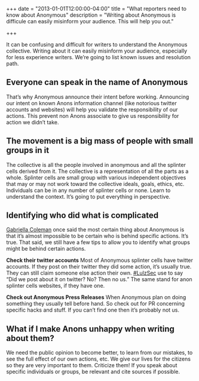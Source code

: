+++
date = "2013-01-01T12:00:00-04:00"
title = "What reporters need to know about Anonymous"
description = "Writing about Anonymous is difficule can easily misinform your audience. This will help you out."

+++

It can be confusing and difficult for writers to understand the Anonymous collective. Writing about it can easily misinform your audience, especially for less experience writers. We’re going to list known issues and resolution path.

## Everyone can speak in the name of Anonymous

That’s why Anonymous announce their intent before working. Announcing our intent on known Anons information channel (like notorious twitter accounts and websites) will help you validate the responsibility of our actions. This prevent non Anons associate to give us responsibility for action we didn’t take.

## The movement is a big mass of people with small groups in it

The collective is all the people involved in anonymous and all the splinter cells derived from it. The collective is a representation of all the parts as a whole. Splinter cells are small group with various independent objectives that may or may not work toward the collective ideals, goals, ethics, etc. Individuals can be in any number of splinter cells or none. Learn to understand the context. It’s going to put everything in perspective.

## Identifying who did what is complicated

[Gabriella Coleman](http://twitter.com/biellacoleman) once said the most certain thing about Anonymous is that it’s almost impossible to be certain who is behind specific actions. It’s true. That said, we still have a few tips to allow you to identify what groups might be behind certain actions.

**Check their twitter accounts**
Most of Anonymous splinter cells have twitter accounts. If they post on their twitter they did some action, it’s usually true. They can still claim someone else action their own. [#LulzSec](https://twitter.com/search?q=%23LulzSec) use to say “Did we post about it on twitter? No? Then no us.” The same stand for anon splinter cells websites, if they have one.

**Check out Anonymous Press Releases**
When Anonymous plan on doing something they usually tell before hand. So check out for PR concerning specific hacks and stuff. If you can’t find one then it’s probably not us.

## What if I make Anons unhappy when writing about them?

We need the public opinion to become better, to learn from our mistakes, to see the full effect of our own actions, etc. We give our lives for the citizens so they are very important to them. Criticize them! If you speak about specific individuals or groups, be relevant and cite sources if possible.
